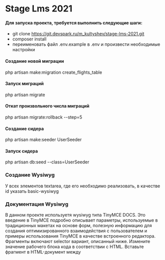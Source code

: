 # Stage Lms 2021

#### Для запуска проекта, требуется выполнить следующие шаги:
- git clone https://git.devspark.ru/m_kultyshev/stage-lms-2021.git
- composer install
- переименовать файл .env.example в .env и произвести необходимые настройки

#### Создание новой миграции
php artisan make:migration create_flights_table
#### Запуск миграций
php artisan migrate
#### Откат произвольного числа миграций
php artisan migrate:rollback --step=5
#### Создание сидера
php artisan make:seeder UserSeeder
#### Запуск сидера
php artisan db:seed --class=UserSeeder
### Создание Wysiwyg 
У всех элементов textarea, где его необходимо реализовать, в качестве id указать basic-wysiwyg
### Документация Wysiwyg
В данном проекте используетя wysiwyg типа TinyMCE DOCS.
Это введение в TinyMCE подробно описывает параметры, используемые в традиционных макетах на основе форм, полезную информацию для создания оптимизированного взаимодействия с пользователем и примеры использования TinyMCE в качестве встроенного редактора.
Фрагменты включают selector вариант, описанный ниже. Измените значение рабочего блока кода в соответствии с HTML.
Вставьте фрагмент в HTML-документ между <script> теги и обновите селектор, как описано ниже.  
Для интеграции TinyMCE требуется конфигурация селектора. Конфигурация селектора использует CSS selectorсинтаксис, чтобы определить, какие элементы на странице доступны для редактирования через TinyMCE.
TinyMCE визуально заменяет выбранный элемент на iframe(редактируемая область содержимого) и элементы пользовательского интерфейса (такие как панель инструментов, строка меню и строка состояния).
В следующем примере заменяются все textareaэлементы на странице с экземплярами TinyMCE:

```js
tinymce.init({
  selector: 'textarea'
});
```


TinyMCE также может соответствовать idатрибут.
В следующем примере заменяется textareaэлемент с id "default"на странице:

```js
tinymce.init({
  selector: 'textarea#default'
});
```

Селектор может нацеливаться на большинство блочных элементов, когда редактор используется в режиме встроенного редактирования . Встроенный режим редактирует содержимое на месте, вместо того, чтобы заменять элемент на iframe.
В следующем примере используется selectorв режиме встроенного редактирования на divэлемент с id 'editable':

```js
tinymce.init({
  selector: 'div#editable',
  inline: true
});
```

Функциональность TinyMCE расширена за счет использования плагинов, которые включаются с помощью pluginsвариант.
В следующем примере включаются списки ( lists), Расширенные списки ( advlist), Ссылка ( link) и Изображение ( image) плагины.

```js
tinymce.init({
  selector: 'textarea', 
  plugins: 'advlist link image lists'
});
```


Более подробный список плагинов представлен на официальной сайте TinyMCE https://www.tiny.cloud/docs/plugins/opensource/

TinyMCE предоставляет набор элементов управления панели инструментов по умолчанию, которые можно переопределить с помощью toolbarвариант.
Элементы управления панели инструментов по умолчанию
Панель инструментов TinyMCE по умолчанию содержит следующие кнопки:

```js
tinymce.init({
  selector: 'textarea',
  toolbar: 'undo redo | styleselect | bold italic | alignleft aligncenter alignright alignjustify | outdent indent'
});
```


В toolbar опция определяет наличие, порядок и группировку кнопок панели инструментов.

Используйте список, разделенный пробелами, чтобы указать кнопки панели инструментов для TinyMCE. Создавайте группы панелей инструментов с помощью кнопки "|" символ вертикальной черты между названиями кнопок. 

Есть два варианта меню: menubarа также menu. menubar используется для определения наличия и порядка меню , таких как «Файл» , 
«Правка» и «Просмотр», menu используется для определения наличия и порядка пунктов меню , таких как «Новый документ» , «Выбрать все» и «Исходный код» .
Примеры конфигурации меню и строки меню
Чтобы отобразить меню «Файл» , «Правка» и «Просмотр» :

```js
tinymce.init({
  selector: 'textarea', 
  menubar: 'file edit view'
});
```


Чтобы создать Editменю, которое содержит только пункты «Отменить» , «Вернуть» и «Выбрать все».

```js
tinymce.init({
  selector: 'textarea',
  menu: {
    edit: {title: 'Edit', items: 'undo, redo, selectall'}
  }
});
```


Чтобы создать меню с названием «Happy», укажите идентификатор для меню и объект с titleа также itemsдля меню.
Например:

```js
tinymce.init({
  selector: 'textarea',
  menu: {
    happy: {title: 'Happy', items: 'code'}
  },
  plugins: 'code',
  menubar: 'happy'
});
```


Элементы управления меню по умолчанию
Меню по умолчанию следующие:

```js
tinymce.init({
  selector: 'textarea',
  menu: {
    file: { title: 'File', items: 'newdocument restoredraft | preview | print ' },
    edit: { title: 'Edit', items: 'undo redo | cut copy paste | selectall | searchreplace' },
    view: { title: 'View', items: 'code | visualaid visualchars visualblocks | spellchecker | preview fullscreen' },
    insert: { title: 'Insert', items: 'image link media template codesample inserttable | charmap emoticons hr | pagebreak nonbreaking anchor toc | insertdatetime' },
    format: { title: 'Format', items: 'bold italic underline strikethrough superscript subscript codeformat | formats blockformats fontformats fontsizes align lineheight | forecolor backcolor | removeformat' },
    tools: { title: 'Tools', items: 'spellchecker spellcheckerlanguage | code wordcount' },
    table: { title: 'Table', items: 'inserttable | cell row column | tableprops deletetable' },
    help: { title: 'Help', items: 'help' }
  }
});
```


В следующем примере представлена ​​базовая конфигурация TinyMCE.

```js
  tinymce.init({
    selector: '#myTextarea',
    width: 600,
    height: 300,
    plugins: [
      'advlist autolink link image lists charmap print preview hr anchor pagebreak',
      'searchreplace wordcount visualblocks visualchars code fullscreen insertdatetime media nonbreaking',
      'table emoticons template paste help'
    ],
    toolbar: 'undo redo | styleselect | bold italic | alignleft aligncenter alignright alignjustify | ' +
      'bullist numlist outdent indent | link image | print preview media fullscreen | ' +
      'forecolor backcolor emoticons | help',
    menu: {
      favs: {title: 'My Favorites', items: 'code visualaid | searchreplace | emoticons'}
    },
    menubar: 'favs file edit view insert format tools table help',
    content_css: 'css/content.css'
  });
```

Разбор базового примера конфигурации
В следующем разделе представлены параметры, использованные в примере базовой конфигурации.
Выбирает textareaс идентификатором myTextareaбыть замененным редактором.

```css
selector: '#myTextarea',
```

Устанавливает ширину и высоту редактируемой области в пикселях как числовые значения.

```css
width: 600,
height: 300,
```

Выбирает плагины для включения при загрузке.

```js
plugins: [
  'advlist autolink link image lists charmap print preview hr anchor pagebreak',
  'searchreplace wordcount visualblocks visualchars code fullscreen insertdatetime media nonbreaking',
  'table emoticons template paste help'
],
```

Выбирает кнопки панели инструментов, отображаемые пользователю. В качестве разделителя используйте запятую или пробел.

```js
toolbar: 'insertfile undo redo | styleselect | bold italic | alignleft aligncenter alignright alignjustify | bullist numlist outdent indent | link image | print preview media | forecolor backcolor emoticons',
```

Добавляет дополнительное меню «Мое избранное» с menu, затем добавляет его в строку меню с помощью menubar.

```js
menu: {
  favs: {title: 'My Favorites', items: 'code visualaid | searchreplace | emoticons'}
},
menubar: 'favs file edit view insert format tools table help',
```

Устанавливает стиль редактируемой области с помощью content_css.

```css
content_css: 'css/content.css',
```
